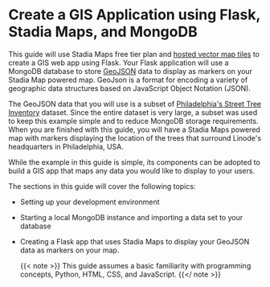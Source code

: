 # Create a GIS Application using Flask, Stadia Maps, and MongoDB

This guide will use Stadia Maps free tier plan and [hosted vector map tiles](https://stadiamaps.com/products/map-tiles/) to create a GIS web app using Flask. Your Flask application will use a MongoDB database to store [GeoJSON](https://tools.ietf.org/html/rfc7946) data to display as markers on your Stadia Map powered map. GeoJson is a format for encoding a variety of geographic data structures based on JavaScript Object Notation (JSON).

The GeoJSON data that you will use is a subset of [Philadelphia's Street Tree Inventory](https://www.opendataphilly.org/dataset/philadelphia-street-tree-inventory) dataset. Since the entire dataset is very large, a subset was used to keep this example simple and to reduce MongoDB storage requirements. When you are finished with this guide, you will have a Stadia Maps powered map with markers displaying the location of the trees that surround Linode's headquarters in Philadelphia, USA.

While the example in this guide is simple, its components can be adopted to build a GIS app that maps any data you would like to display to your users.

The sections in this guide will cover the following topics:

- Setting up your development environment
- Starting a local MongoDB instance and importing a data set to your database
- Creating a Flask app that uses Stadia Maps to display your GeoJSON data as markers on your map.

    {{< note >}}
This guide assumes a basic familiarity with programming concepts, Python, HTML, CSS, and JavaScript.
    {{</ note >}}

